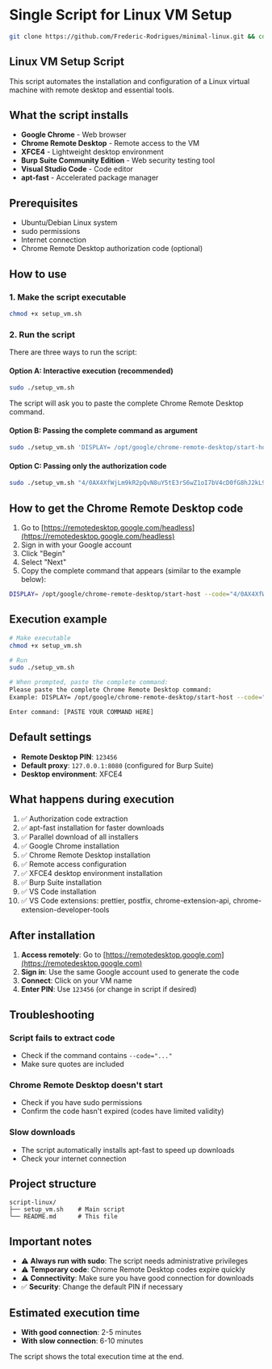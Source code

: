 # Single Script for Linux VM Setup

```bash
git clone https://github.com/Frederic-Rodrigues/minimal-linux.git && cd minimal-linux && chmod +x setup_vm.sh && sudo ./setup_vm.sh
```

## Linux VM Setup Script

This script automates the installation and configuration of a Linux virtual machine with remote desktop and essential tools.

## What the script installs

- **Google Chrome** - Web browser
- **Chrome Remote Desktop** - Remote access to the VM
- **XFCE4** - Lightweight desktop environment
- **Burp Suite Community Edition** - Web security testing tool
- **Visual Studio Code** - Code editor
- **apt-fast** - Accelerated package manager

## Prerequisites

- Ubuntu/Debian Linux system
- sudo permissions
- Internet connection
- Chrome Remote Desktop authorization code (optional)

## How to use

### 1. Make the script executable

```bash
chmod +x setup_vm.sh
```

### 2. Run the script

There are three ways to run the script:

#### Option A: Interactive execution (recommended)
```bash
sudo ./setup_vm.sh
```

The script will ask you to paste the complete Chrome Remote Desktop command.

#### Option B: Passing the complete command as argument
```bash
sudo ./setup_vm.sh 'DISPLAY= /opt/google/chrome-remote-desktop/start-host --code="YOUR_CODE_HERE" --redirect-url="https://remotedesktop.google.com/_/oauthredirect" --name=$(hostname)'
```

#### Option C: Passing only the authorization code
```bash
sudo ./setup_vm.sh "4/0AX4XfWjLm9kR2pQvN8uY5tE3rS6wZ1oI7bV4cD0fG8hJ2kL9mN6pQ3rS5tU8vW1xY4zA7bC"
```

## How to get the Chrome Remote Desktop code

1. Go to [https://remotedesktop.google.com/headless](https://remotedesktop.google.com/headless)
2. Sign in with your Google account
3. Click "Begin"
4. Select "Next"
5. Copy the complete command that appears (similar to the example below):

```bash
DISPLAY= /opt/google/chrome-remote-desktop/start-host --code="4/0AX4XfWjLm9kR2pQvN8uY5tE3rS6wZ1oI7bV4cD0fG8hJ2kL9mN6pQ3rS5tU8vW1xY4zA7bC" --redirect-url="https://remotedesktop.google.com/_/oauthredirect" --name=$(hostname)
```

## Execution example

```bash
# Make executable
chmod +x setup_vm.sh

# Run
sudo ./setup_vm.sh

# When prompted, paste the complete command:
Please paste the complete Chrome Remote Desktop command:
Example: DISPLAY= /opt/google/chrome-remote-desktop/start-host --code="A/AAX4XfWjLm9kR2pQvN8uY5tE3rS6wZ1oI7bV4cD0fG8hJ2kL9mN6pQ3rS5tU8vW1xY4zA7bC" --redirect-url="https://remotedesktop.google.com/_/oauthredirect" --name=$(hostname)

Enter command: [PASTE YOUR COMMAND HERE]
```

## Default settings

- **Remote Desktop PIN**: `123456`
- **Default proxy**: `127.0.0.1:8080` (configured for Burp Suite)
- **Desktop environment**: XFCE4

## What happens during execution

1. ✅ Authorization code extraction
2. ✅ apt-fast installation for faster downloads
3. ✅ Parallel download of all installers
4. ✅ Google Chrome installation
5. ✅ Chrome Remote Desktop installation
6. ✅ Remote access configuration
7. ✅ XFCE4 desktop environment installation
8. ✅ Burp Suite installation
9. ✅ VS Code installation
10. ✅ VS Code extensions: prettier, postfix, chrome-extension-api, chrome-extension-developer-tools

## After installation

1. **Access remotely**: Go to [https://remotedesktop.google.com](https://remotedesktop.google.com)
2. **Sign in**: Use the same Google account used to generate the code
3. **Connect**: Click on your VM name
4. **Enter PIN**: Use `123456` (or change in script if desired)

## Troubleshooting

### Script fails to extract code
- Check if the command contains `--code="..."`
- Make sure quotes are included

### Chrome Remote Desktop doesn't start
- Check if you have sudo permissions
- Confirm the code hasn't expired (codes have limited validity)

### Slow downloads
- The script automatically installs apt-fast to speed up downloads
- Check your internet connection

## Project structure

```
script-linux/
├── setup_vm.sh    # Main script
└── README.md      # This file
```

## Important notes

- ⚠️ **Always run with sudo**: The script needs administrative privileges
- ⚠️ **Temporary code**: Chrome Remote Desktop codes expire quickly
- ⚠️ **Connectivity**: Make sure you have good connection for downloads
- ✅ **Security**: Change the default PIN if necessary

## Estimated execution time

- **With good connection**: 2-5 minutes
- **With slow connection**: 6-10 minutes

The script shows the total execution time at the end.
